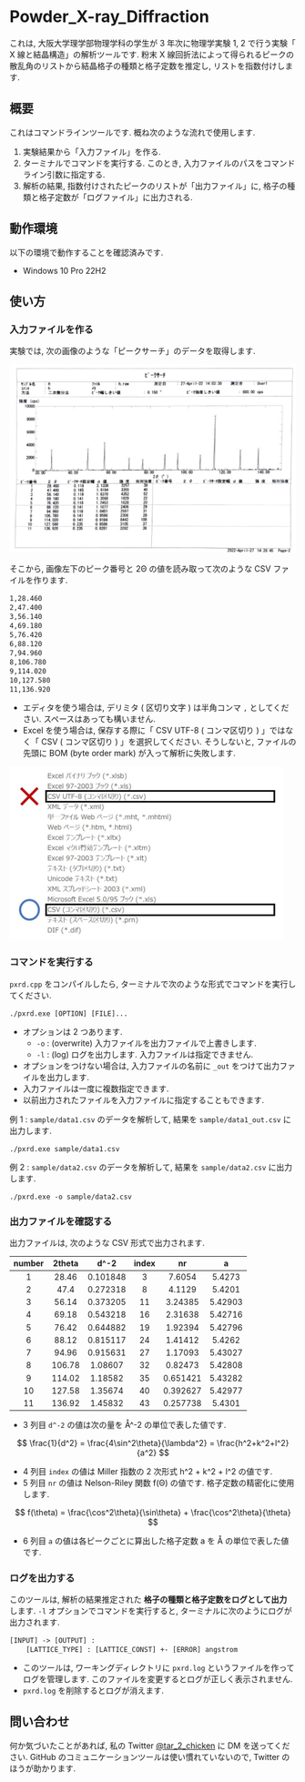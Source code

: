 # Powder_X-ray_Diffraction
これは, 大阪大学理学部物理学科の学生が 3 年次に物理学実験 1, 2 で行う実験「 X 線と結晶構造」の解析ツールです. 
粉末 X 線回折法によって得られるピークの散乱角のリストから結晶格子の種類と格子定数を推定し, リストを指数付けします.

## 概要
これはコマンドラインツールです. 
概ね次のような流れで使用します.

1. 実験結果から「入力ファイル」を作る.
2. ターミナルでコマンドを実行する. このとき, 入力ファイルのパスをコマンドライン引数に指定する.
3. 解析の結果, 指数付けされたピークのリストが「出力ファイル」に, 格子の種類と格子定数が「ログファイル」に出力される.

## 動作環境
以下の環境で動作することを確認済みです. 

* Windows 10 Pro 22H2

## 使い方
### 入力ファイルを作る
実験では, 次の画像のような「ピークサーチ」のデータを取得します.

![ピークサーチ](img/peaksearch.jpg "ピークサーチ")

そこから, 画像左下のピーク番号と 2Θ の値を読み取って次のような CSV ファイルを作ります.

```
1,28.460
2,47.400
3,56.140
4,69.180
5,76.420
6,88.120
7,94.960
8,106.780
9,114.020
10,127.580
11,136.920
```

* エディタを使う場合は, デリミタ ( 区切り文字 ) は半角コンマ `,` としてください. スペースはあっても構いません.
* Excel を使う場合は, 保存する際に「 CSV UTF-8 ( コンマ区切り ) 」ではなく「 CSV ( コンマ区切り ) 」を選択してください. そうしないと, ファイルの先頭に BOM (byte order mark) が入って解析に失敗します.

<img src="img/savecsv.jpg" alt="CSVファイルの保存方法" width="480px">

### コマンドを実行する
`pxrd.cpp` をコンパイルしたら, ターミナルで次のような形式でコマンドを実行してください.

```
./pxrd.exe [OPTION] [FILE]...
```

* オプションは 2 つあります.
    * `-o` : (overwrite) 入力ファイルを出力ファイルで上書きします.
    * `-l` : (log) ログを出力します. 入力ファイルは指定できません.
* オプションをつけない場合は, 入力ファイルの名前に `_out` をつけて出力ファイルを出力します.
* 入力ファイルは一度に複数指定できます.
* 以前出力されたファイルを入力ファイルに指定することもできます.

例 1 : `sample/data1.csv` のデータを解析して, 結果を `sample/data1_out.csv` に出力します.

```
./pxrd.exe sample/data1.csv
```

例 2 : `sample/data2.csv` のデータを解析して, 結果を `sample/data2.csv` に出力します.

```
./pxrd.exe -o sample/data2.csv
```

### 出力ファイルを確認する
出力ファイルは, 次のような CSV 形式で出力されます.

| number | 2theta | d^-2     | index | nr       | a       |
| :----: | :----: | :------: | :---: | :------: | :-----: |
|      1 |  28.46 | 0.101848 |     3 | 7.6054   | 5.4273  |
|      2 |  47.4  | 0.272318 |     8 | 4.1129   | 5.4201  |
|      3 |  56.14 | 0.373205 |    11 | 3.24385  | 5.42903 |
|      4 |  69.18 | 0.543218 |    16 | 2.31638  | 5.42716 |
|      5 |  76.42 | 0.644882 |    19 | 1.92394  | 5.42796 |
|      6 |  88.12 | 0.815117 |    24 | 1.41412  | 5.4262  |
|      7 |  94.96 | 0.915631 |    27 | 1.17093  | 5.43027 |
|      8 | 106.78 | 1.08607  |    32 | 0.82473  | 5.42808 |
|      9 | 114.02 | 1.18582  |    35 | 0.651421 | 5.43282 |
|     10 | 127.58 | 1.35674  |    40 | 0.392627 | 5.42977 |
|     11 | 136.92 | 1.45832  |    43 | 0.257738 | 5.4301  |

* 3 列目 `d^-2` の値は次の量を Å^-2 の単位で表した値です.

$$ \frac{1}{d^2} = \frac{4\sin^2\theta}{\lambda^2} = \frac{h^2+k^2+l^2}{a^2} $$

* 4 列目 `index` の値は Miller 指数の 2 次形式 h^2 + k^2 + l^2 の値です.
* 5 列目 `nr` の値は Nelson-Riley 関数 f(Θ) の値です. 格子定数の精密化に使用します.

$$ f(\theta) = \frac{\cos^2\theta}{\sin\theta} + \frac{\cos^2\theta}{\theta} $$

* 6 列目 `a` の値は各ピークごとに算出した格子定数 a を Å の単位で表した値です.

### ログを出力する
このツールは, 解析の結果推定された **格子の種類と格子定数をログとして出力** します. 
`-l` オプションでコマンドを実行すると, ターミナルに次のようにログが出力されます.

```
[INPUT] -> [OUTPUT] :
    [LATTICE_TYPE] : [LATTICE_CONST] +- [ERROR] angstrom
```

* このツールは, ワーキングディレクトリに `pxrd.log` というファイルを作ってログを管理します. このファイルを変更するとログが正しく表示されません.
* `pxrd.log` を削除するとログが消えます.

## 問い合わせ
何か気づいたことがあれば, 私の Twitter [@tar_2_chicken](https://twitter.com/tar_2_chicken) に DM を送ってください. 
GitHub のコミュニケーションツールは使い慣れていないので, Twitter のほうが助かります.
